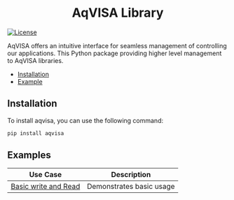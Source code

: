 <h1 align=center>AqVISA Library</h1>

[![License](https://img.shields.io/badge/License-BSD_2--Clause-orange.svg)](https://opensource.org/licenses/BSD-2-Clause)

AqVISA offers an intuitive interface for seamless management of controlling our applications. This Python package providing higher level management to AqVISA libraries.

- [Installation](Installation)
- [Example](Examples)

## Installation

To install aqvisa, you can use the following command:

```bash
pip install aqvisa
```

## Examples

| **Use Case** | **Description** |
| ------------ | --------------- |
| [Basic write and Read](https://github.com/acute-technology-inc/aqvisa-python/blob/main/examples/simple.py) | Demonstrates basic usage | 
